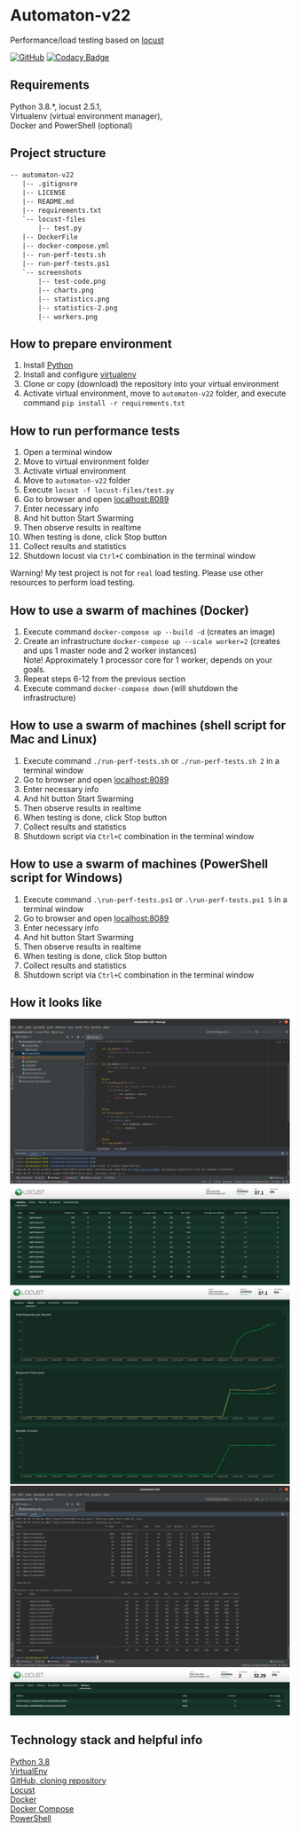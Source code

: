 # Automaton-v22
Performance/load testing based on [locust](https://locust.io/) 

[![GitHub](https://img.shields.io/github/license/mashape/apistatus.svg)](https://github.com/BurhanH/automaton-v22/blob/master/LICENSE)
[![Codacy Badge](https://api.codacy.com/project/badge/Grade/aeacfa13d0854b5a8e24a6feb46e9461)](https://app.codacy.com/gh/BurhanH/Automaton-v22?utm_source=github.com&utm_medium=referral&utm_content=BurhanH/Automaton-v22&utm_campaign=Badge_Grade)

## Requirements
Python 3.8.\*, locust 2.5.1, <br>
Virtualenv (virtual environment manager), <br>
Docker and PowerShell (optional) <br>

## Project structure
```text
-- automaton-v22
   |-- .gitignore
   |-- LICENSE
   |-- README.md
   |-- requirements.txt
   `-- locust-files
       |-- test.py
   |-- DockerFile
   |-- docker-compose.yml
   |-- run-perf-tests.sh
   |-- run-perf-tests.ps1
   `-- screenshots
       |-- test-code.png
       |-- charts.png
       |-- statistics.png
       |-- statistics-2.png
       |-- workers.png
```

## How to prepare environment
1. Install [Python](https://www.python.org/downloads/)
2. Install and configure [virtualenv](https://packaging.python.org/guides/installing-using-pip-and-virtual-environments/)
3. Clone or copy (download) the repository into your virtual environment
4. Activate virtual environment, move to `automaton-v22` folder, and execute command `pip install -r requirements.txt`

## How to run performance tests
1. Open a terminal window
2. Move to virtual environment folder
3. Activate virtual environment
4. Move to `automaton-v22` folder
5. Execute `locust -f locust-files/test.py`
6. Go to browser and open [localhost:8089](http://localhost:8089)
7. Enter necessary info
8. And hit button Start Swarming
9. Then observe results in realtime
10. When testing is done, click Stop button
11. Collect results and statistics
12. Shutdown locust via `Ctrl+C` combination in the terminal window

Warning! My test project is not for `real` load testing.
Please use other resources to perform load testing.

## How to use a swarm of machines (Docker)
1. Execute command `docker-compose up --build -d` (creates an image)
2. Create an infrastructure `docker-compose up --scale worker=2` (creates and ups 1 master node and 2 worker instances) <br>
   Note! Approximately 1 processor core for 1 worker, depends on your goals.
3. Repeat steps 6-12 from the previous section
4. Execute command `docker-compose down` (will shutdown the infrastructure)

## How to use a swarm of machines (shell script for Mac and Linux)
1. Execute command `./run-perf-tests.sh` or `./run-perf-tests.sh 2` in a terminal window <br>
2. Go to browser and open [localhost:8089](http://localhost:8089)
3. Enter necessary info
4. And hit button Start Swarming
5. Then observe results in realtime
6. When testing is done, click Stop button
7. Collect results and statistics
8. Shutdown script via `Ctrl+C` combination in the terminal window

## How to use a swarm of machines (PowerShell script for Windows)
1. Execute command `.\run-perf-tests.ps1` or `.\run-perf-tests.ps1 5` in a terminal window <br>
2. Go to browser and open [localhost:8089](http://localhost:8089)
3. Enter necessary info
4. And hit button Start Swarming
5. Then observe results in realtime
6. When testing is done, click Stop button
7. Collect results and statistics
8. Shutdown script via `Ctrl+C` combination in the terminal window

## How it looks like
![alt text](/screenshots/test-code.png "Test code") <br>
![alt text](/screenshots/statistics.png "Statistics") <br>
![alt text](/screenshots/charts.png "Charts") <br>
![alt text](/screenshots/statistics-2.png "Statistics 2") <br>
![alt text](/screenshots/workers.png "Workers") <br>

## Technology stack and helpful info
[Python 3.8](https://docs.python.org/3.8/) <br>
[VirtualEnv](https://packaging.python.org/guides/installing-using-pip-and-virtualenv/) <br>
[GitHub, cloning repository](https://docs.github.com/en/free-pro-team@latest/github/creating-cloning-and-archiving-repositories/cloning-a-repository) <br>
[Locust](https://locust.io/) <br>
[Docker](https://www.docker.com/) <br>
[Docker Compose](https://docs.docker.com/compose/) <br>
[PowerShell](https://github.com/PowerShell/PowerShell) <br>
